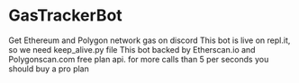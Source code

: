 # GasTrackerBot
Get Ethereum and Polygon network gas on discord
This bot is live on repl.it, so we need keep_alive.py file
This bot backed by Etherscan.io and Polygonscan.com free plan api. for more calls than 5 per seconds you should buy a pro plan

